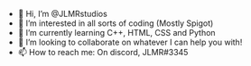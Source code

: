 - 👋 Hi, I’m @JLMRstudios
- 👀 I’m interested in all sorts of coding (Mostly Spigot)
- 🌱 I’m currently learning C++, HTML, CSS and Python
- 💞️ I’m looking to collaborate on whatever I can help you with!
- 📫 How to reach me: On discord, JLMR#3345

<!---
JLMRstudios/JLMRstudios is a ✨ special ✨ repository because its `README.md` (this file) appears on your GitHub profile.
You can click the Preview link to take a look at your changes.
--->
